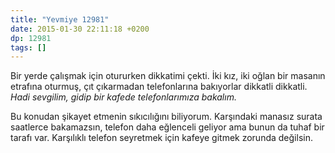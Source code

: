 ```yaml
---
title: "Yevmiye 12981"
date: 2015-01-30 22:11:18 +0200
dp: 12981
tags: []
---
```


Bir yerde çalışmak için otururken dikkatimi çekti. İki kız, iki oğlan
bir masanın etrafına oturmuş, çıt çıkarmadan telefonlarına bakıyorlar
dikkatli dikkatli. *Hadi sevgilim, gidip bir kafede telefonlarımıza
bakalım.*

Bu konudan şikayet etmenin sıkıcılığını biliyorum. Karşındaki manasız
surata saatlerce bakamazsın, telefon daha eğlenceli geliyor ama bunun
da tuhaf bir tarafı var. Karşılıklı telefon seyretmek için kafeye
gitmek zorunda değilsin.


